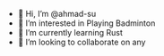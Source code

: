 - 👋 Hi, I’m @ahmad-su
- 👀 I’m interested in Playing Badminton
- 🌱 I’m currently learning Rust
- 💞️ I’m looking to collaborate on any

<!---
ahmad-su/ahmad-su is a ✨ special ✨ repository because its `README.md` (this file) appears on your GitHub profile.
You can click the Preview link to take a look at your changes.
--->

